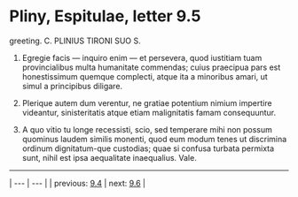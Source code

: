 # Pliny, Espitulae, letter 9.5

greeting. C. PLINIUS TIRONI SUO S.



1. Egregie facis — inquiro enim — et persevera, quod iustitiam tuam provincialibus multa humanitate commendas; cuius praecipua pars est honestissimum quemque complecti, atque ita a minoribus amari, ut simul a principibus diligare.



2. Plerique autem dum verentur, ne gratiae potentium nimium impertire videantur, sinisteritatis atque etiam malignitatis famam consequuntur.



3. A quo vitio tu longe recessisti, scio, sed temperare mihi non possum quominus laudem similis monenti, quod eum modum tenes ut discrimina ordinum dignitatum-que custodias; quae si confusa turbata permixta sunt, nihil est ipsa aequalitate inaequalius. Vale.



---

| --- | --- |
| previous: [9.4](../9.4/) | next: [9.6](../9.6/) |